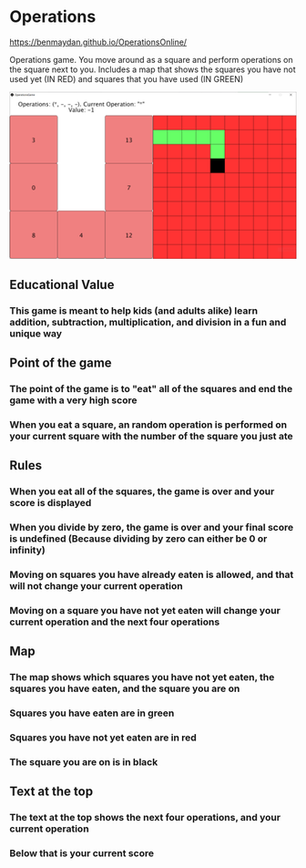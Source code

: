 # Operations
https://benmaydan.github.io/OperationsOnline/

Operations game. You move around as a square and perform operations on the square next to you. Includes a map that shows the squares you have not used yet (IN RED) and squares that you have used (IN GREEN)



![alt text](https://github.com/BenMaydan/Operations/blob/master/OperationsGamePicture.PNG)



## Educational Value
### This game is meant to help kids (and adults alike) learn addition, subtraction, multiplication, and division in a fun and unique way



## Point of the game
### The point of the game is to "eat" all of the squares and end the game with a very high score
### When you eat a square, an random operation is performed on your current square with the number of the square you just ate



## Rules
### When you eat all of the squares, the game is over and your score is displayed
### When you divide by zero, the game is over and your final score is undefined (Because dividing by zero can either be 0 or infinity)
### Moving on squares you have already eaten is allowed, and that will not change your current operation
### Moving on a square you have not yet eaten will change your current operation and the next four operations



## Map
### The map shows which squares you have not yet eaten, the squares you have eaten, and the square you are on
### Squares you have eaten are in green
### Squares you have not yet eaten are in red
### The square you are on is in black



## Text at the top
### The text at the top shows the next four operations, and your current operation
### Below that is your current score
